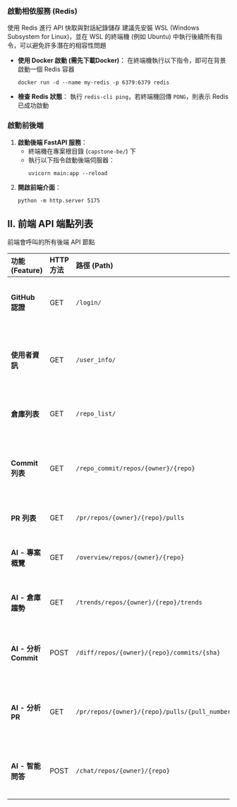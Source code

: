 ### 啟動相依服務 (Redis)

使用 Redis 進行 API 快取與對話紀錄儲存
建議先安裝 WSL (Windows Subsystem for Linux)，並在 WSL 的終端機 (例如 Ubuntu) 中執行後續所有指令，可以避免許多潛在的相容性問題

* **使用 Docker 啟動 (需先下載Docker)**：
    在終端機執行以下指令，即可在背景啟動一個 Redis 容器
    ```
    docker run -d --name my-redis -p 6379:6379 redis
    ```
* **檢查 Redis 狀態**：
    執行 `redis-cli ping`，若終端機回傳 `PONG`，則表示 Redis 已成功啟動

### 啟動前後端

1.  **啟動後端 FastAPI 服務**：
    * 終端機在專案根目錄 (`capstone-be/`) 下
    * 執行以下指令啟動後端伺服器：
        ```
        uvicorn main:app --reload
        ```
2.  **開啟前端介面**：
    ```
    python -m http.server 5175
    ```

## Ⅱ. 前端 API 端點列表

前端會呼叫的所有後端 API 節點

| **功能 (Feature)** | **HTTP 方法** | **路徑 (Path)** | **說明** |
| :--- | :--- | :--- | :--- |
| **GitHub 認證** | GET | `/login/` | 處理 GitHub OAuth 登入成功後的回調，用 `code` 換取 `access_token`|
| **使用者資訊** | GET | `/user_info/` | 使用 `access_token` 獲取已登入使用者的基本資訊 (名稱、頭像) |
| **倉庫列表** | GET | `/repo_list/` | 獲取使用者所有可存取的 GitHub 倉庫列表 |
| **Commit 列表** | GET | `/repo_commit/repos/{owner}/{repo}` | 獲取指定倉庫的最近 Commit 列表，用於 PRs/Commits 頁面顯示 |
| **PR 列表** | GET | `/pr/repos/{owner}/{repo}/pulls` | 獲取指定倉庫的 Pull Request 列表 |
| **AI - 專案概覽** | GET | `/overview/repos/{owner}/{repo}` | 產生 AI 專案摘要，並獲取專案的檔案結構樹 |
| **AI - 倉庫趨勢** | GET | `/trends/repos/{owner}/{repo}/trends` | AI 分析近期的 Commit，產生趨勢報告與分類統計圖表 |
| **AI - 分析 Commit** | POST | `/diff/repos/{owner}/{repo}/commits/{sha}` | AI 分析單一 Commit 的程式碼變更 (diff)，並生成審查報告 |
| **AI - 分析 PR** | GET | `/pr/repos/{owner}/{repo}/pulls/{pull_number}` | AI 分析單一 Pull Request 的程式碼變更，生成 Code Review 報告 |
| **AI - 智能問答** | POST | `/chat/repos/{owner}/{repo}` | 根據使用者問題及指定的 Commit 上下文，提供 AI 回答 |
